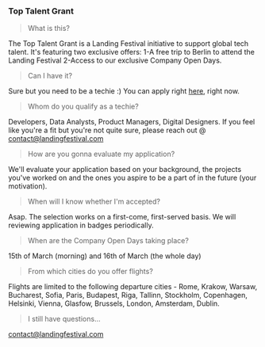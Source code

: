 
### Top Talent Grant

> What is this?

The Top Talent Grant is a Landing Festival initiative to support global tech talent. It's featuring two exclusive offers:
1-A free trip to Berlin to attend the Landing Festival
2-Access to our exclusive Company Open Days.

> Can I have it?

Sure but you need to be a techie :) You can apply right [here](https://landingfestival.com/top_talent), right now.

> Whom do you qualify as a techie?

Developers, Data Analysts, Product Managers, Digital Designers. If you feel like you're a fit but you're not quite sure, please reach out @ contact@landingfestival.com

> How are you gonna evaluate my application?

We'll evaluate your application based on your background, the projects you've worked on and the ones you aspire to be a part of in the future (your motivation). 

> When will I know whether I'm accepted?

Asap. The selection works on a first-come, first-served basis. We will reviewing application in badges periodically. 

> When are the Company Open Days taking place?

15th of March (morning) and 16th of March (the whole day)

> From which cities do you offer flights?

Flights are limited to the following departure cities - Rome, Krakow, Warsaw, Bucharest, Sofia, Paris, Budapest, Riga, Tallinn,  Stockholm, Copenhagen, Helsinki, Vienna, Glasfow, Brussels, London, Amsterdam, Dublin.

> I still have questions...

contact@landingfestival.com
